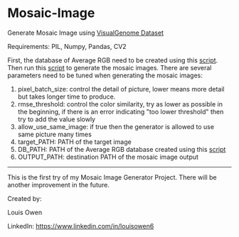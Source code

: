 # Mosaic-Image
Generate Mosaic Image using [VisualGenome Dataset](https://cs.stanford.edu/people/rak248/VG_100K_2/images.zip)

Requirements: PIL, Numpy, Pandas, CV2

First, the database of Average RGB need to be created using this [script](https://github.com/louisowen6/Mosaic_Image/blob/master/build_datasets_avg_rgb.py). Then run this [script](https://github.com/louisowen6/Mosaic_Image/blob/master/create_mosaic.py) to generate the mosaic images. There are several parameters need to be tuned when generating the mosaic images:

1) pixel_batch_size: control the detail of picture, lower means more detail but takes longer time to produce. 
2) rmse_threshold: control the color similarity, try as lower as possible in the beginning, if there is an error indicating "too lower threshold" then try to add the value slowly
3) allow_use_same_image: if true then the generator is allowed to use same picture many times
4) target_PATH: PATH of the target image
5) DB_PATH: PATH of the Average RGB database created using this [script](https://github.com/louisowen6/Mosaic_Image/blob/master/build_datasets_avg_rgb.py)
6) OUTPUT_PATH: destination PATH of the mosaic image output


---------------------------------------------------------------------------------------------------------------------------------

This is the first try of my Mosaic Image Generator Project. There will be another improvement in the future. 

Created by:

Louis Owen

LinkedIn: https://www.linkedin.com/in/louisowen6
